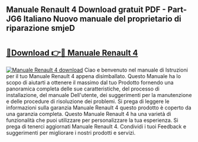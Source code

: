 ## Manuale Renault 4 Download gratuit PDF - Part-JG6 Italiano Nuovo manuale del proprietario di riparazione smjeD

# <h2><a href="http://dfgfwm0.blite.top/?on=Manuale+Renault+4">🔗Download 👉🔴 Manuale Renault 4</a></h2>

[![Manuale Renault 4 download](https://i.imgur.com/lujVjoI.png)](http://dfgfwm0.blite.top/?on=Manuale+Renault+4)
Ciao e benvenuto nel manuale di Istruzioni per il tuo Manuale Renault 4 appena disimballato. Questo Manuale ha lo scopo di aiutarti a ottenere il massimo dal tuo Prodotto fornendo una panoramica completa delle sue caratteristiche, del processo di installazione, del manuale Dell'utente, dei suggerimenti per la manutenzione e delle procedure di risoluzione dei problemi. Si prega di leggere le informazioni sulla garanzia Manuale Renault 4 questo prodotto è coperto da una garanzia completa. Questo Manuale Renault 4 ha una varietà di funzionalità che puoi utilizzare per personalizzare la tua esperienza. Si prega di tenerci aggiornati Manuale Renault 4. Condividi i tuoi Feedback e suggerimenti per migliorare i nostri prodotti e servizi.
